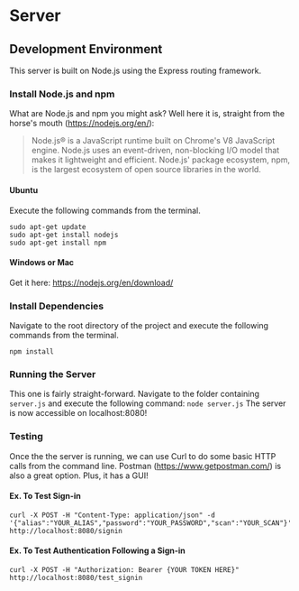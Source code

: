# Server

## Development Environment
This server is built on Node.js using the Express routing framework.

### Install Node.js and npm
What are Node.js and npm you might ask? Well here it is, straight from the horse's mouth (https://nodejs.org/en/):
> Node.js® is a JavaScript runtime built on Chrome's V8 JavaScript engine. Node.js uses an event-driven, non-blocking I/O model that makes it lightweight and efficient. Node.js' package ecosystem, npm, is the largest ecosystem of open source libraries in the world.

#### Ubuntu
Execute the following commands from the terminal.
```
sudo apt-get update
sudo apt-get install nodejs
sudo apt-get install npm
```

#### Windows or Mac
Get it here: https://nodejs.org/en/download/

### Install Dependencies
Navigate to the root directory of the project and execute the following commands from the terminal.
```
npm install
```

### Running the Server
This one is fairly straight-forward. Navigate to the folder containing `server.js` and execute the following command:
```node server.js```
The server is now accessible on localhost:8080!
### Testing
Once the the server is running, we can use Curl to do some basic HTTP calls from the command line.  Postman (https://www.getpostman.com/) is also a great option. Plus, it has a GUI!

#### Ex. To Test Sign-in
```
curl -X POST -H "Content-Type: application/json" -d '{"alias":"YOUR_ALIAS","password":"YOUR_PASSWORD","scan":"YOUR_SCAN"}' http://localhost:8080/signin
```

#### Ex. To Test Authentication Following a Sign-in
```
curl -X POST -H "Authorization: Bearer {YOUR TOKEN HERE}" http://localhost:8080/test_signin
```